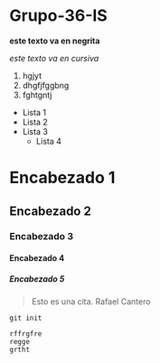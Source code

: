 # Grupo-36-IS
**este texto va en negrita**

*este texto va en cursiva*

1. hgjyt
2. dhgfjfggbng
3. fghtgntj

* Lista 1
* Lista 2
* Lista 3
  * Lista 4
# Encabezado 1
## Encabezado 2
### Encabezado 3
#### Encabezado 4
##### Encabezado 5

> Esto es una cita. Rafael Cantero

`git init`

~~~
rffrgfre
regge
grtht
~~~
